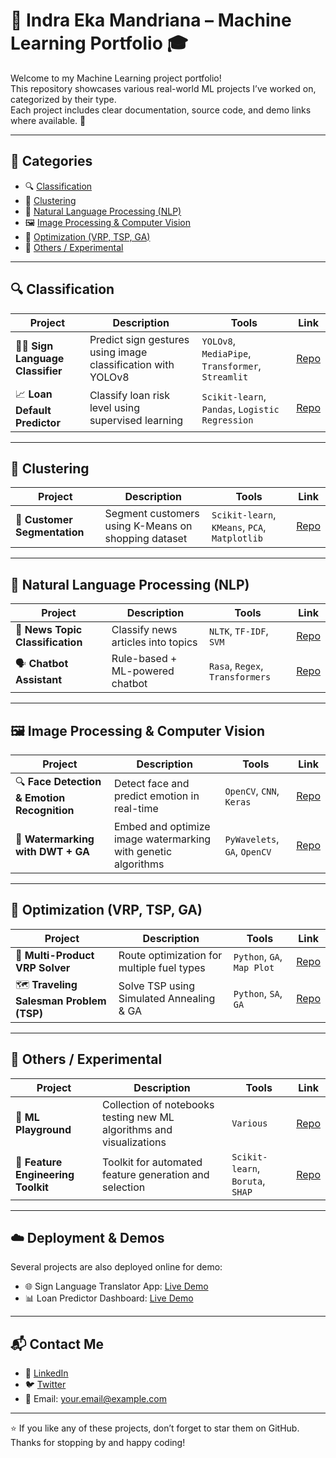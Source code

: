 # 🧠 Indra Eka Mandriana – Machine Learning Portfolio 🎓

Welcome to my Machine Learning project portfolio!  
This repository showcases various real-world ML projects I’ve worked on, categorized by their type.  
Each project includes clear documentation, source code, and demo links where available. 🚀

---

## 📌 Categories

- 🔍 [Classification](#-classification)
- 🧭 [Clustering](#-clustering)
- 🧠 [Natural Language Processing (NLP)](#-natural-language-processing-nlp)
- 🖼️ [Image Processing & Computer Vision](#-image-processing--computer-vision)
- 🧮 [Optimization (VRP, TSP, GA)](#-optimization-vrp-tsp-ga)
- 🧪 [Others / Experimental](#-others--experimental)

---

## 🔍 Classification

| Project | Description | Tools | Link |
|--------|-------------|-------|------|
| 🧏‍♀️ **Sign Language Classifier** | Predict sign gestures using image classification with YOLOv8 | `YOLOv8`, `MediaPipe`, `Transformer`, `Streamlit` | [Repo](https://github.com/username/sign-language-translator) |
| 📈 **Loan Default Predictor** | Classify loan risk level using supervised learning | `Scikit-learn`, `Pandas`, `Logistic Regression` | [Repo](https://github.com/username/loan-default-predictor) |

---

## 🧭 Clustering

| Project | Description | Tools | Link |
|--------|-------------|-------|------|
| 🧪 **Customer Segmentation** | Segment customers using K-Means on shopping dataset | `Scikit-learn`, `KMeans`, `PCA`, `Matplotlib` | [Repo](https://github.com/username/customer-segmentation) |

---

## 🧠 Natural Language Processing (NLP)

| Project | Description | Tools | Link |
|--------|-------------|-------|------|
| 📰 **News Topic Classification** | Classify news articles into topics | `NLTK`, `TF-IDF`, `SVM` | [Repo](https://github.com/username/news-topic-classifier) |
| 🗣️ **Chatbot Assistant** | Rule-based + ML-powered chatbot | `Rasa`, `Regex`, `Transformers` | [Repo](https://github.com/username/chatbot-assistant) |

---

## 🖼️ Image Processing & Computer Vision

| Project | Description | Tools | Link |
|--------|-------------|-------|------|
| 🔍 **Face Detection & Emotion Recognition** | Detect face and predict emotion in real-time | `OpenCV`, `CNN`, `Keras` | [Repo](https://github.com/username/emotion-detector) |
| 🧬 **Watermarking with DWT + GA** | Embed and optimize image watermarking with genetic algorithms | `PyWavelets`, `GA`, `OpenCV` | [Repo](https://github.com/username/watermarking-ga) |

---

## 🧮 Optimization (VRP, TSP, GA)

| Project | Description | Tools | Link |
|--------|-------------|-------|------|
| 🚛 **Multi-Product VRP Solver** | Route optimization for multiple fuel types | `Python`, `GA`, `Map Plot` | [Repo](https://github.com/username/vrp-multiproduct) |
| 🗺️ **Traveling Salesman Problem (TSP)** | Solve TSP using Simulated Annealing & GA | `Python`, `SA`, `GA` | [Repo](https://github.com/username/tsp-solver) |

---

## 🧪 Others / Experimental

| Project | Description | Tools | Link |
|--------|-------------|-------|------|
| 🤖 **ML Playground** | Collection of notebooks testing new ML algorithms and visualizations | `Various` | [Repo](https://github.com/username/ml-playground) |
| 🧰 **Feature Engineering Toolkit** | Toolkit for automated feature generation and selection | `Scikit-learn`, `Boruta`, `SHAP` | [Repo](https://github.com/username/feature-engineering-kit) |

---

## ☁️ Deployment & Demos

Several projects are also deployed online for demo:
- 🌐 Sign Language Translator App: [Live Demo](https://yourdomain.com/demo-sign)
- 📊 Loan Predictor Dashboard: [Live Demo](https://yourdomain.com/demo-loan)

---

## 📬 Contact Me

- 💼 [LinkedIn](https://linkedin.com/in/your-name)
- 🐦 [Twitter](https://twitter.com/your-handle)
- 📧 Email: your.email@example.com

---

⭐ If you like any of these projects, don’t forget to star them on GitHub.  
Thanks for stopping by and happy coding!

